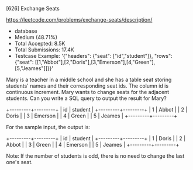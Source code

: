 [626] Exchange Seats  

https://leetcode.com/problems/exchange-seats/description/

* database
* Medium (48.71%)
* Total Accepted:    8.5K
* Total Submissions: 17.4K
* Testcase Example:  '{"headers": {"seat": ["id","student"]}, "rows": {"seat": [[1,"Abbot"],[2,"Doris"],[3,"Emerson"],[4,"Green"],[5,"Jeames"]]}}'

Mary is a teacher in a middle school and she has a table seat storing students' names and their corresponding seat ids.
The column id is continuous increment.
Mary wants to change seats for the adjacent students.
Can you write a SQL query to output the result for Mary?

+---------+---------+
|    id   | student |
+---------+---------+
|    1    | Abbot   |
|    2    | Doris   |
|    3    | Emerson |
|    4    | Green   |
|    5    | Jeames  |
+---------+---------+

For the sample input, the output is:

+---------+---------+
|    id   | student |
+---------+---------+
|    1    | Doris   |
|    2    | Abbot   |
|    3    | Green   |
|    4    | Emerson |
|    5    | Jeames  |
+---------+---------+


Note:
If the number of students is odd, there is no need to change the last one's seat.

